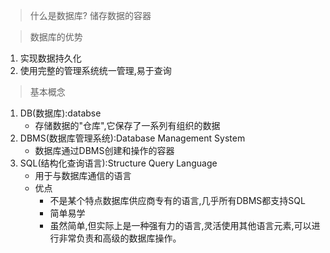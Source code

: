 > 什么是数据库?
储存数据的容器

> 数据库的优势
1. 实现数据持久化
2. 使用完整的管理系统统一管理,易于查询

> 基本概念
1. DB(数据库):databse
    - 存储数据的"仓库",它保存了一系列有组织的数据
2. DBMS(数据库管理系统):Database Management System
    - 数据库通过DBMS创建和操作的容器
3. SQL(结构化查询语言):Structure Query Language
    - 用于与数据库通信的语言
    - 优点
        - 不是某个特点数据库供应商专有的语言,几乎所有DBMS都支持SQL
        - 简单易学
        - 虽然简单,但实际上是一种强有力的语言,灵活使用其他语言元素,可以进行非常负责和高级的数据库操作。
        
